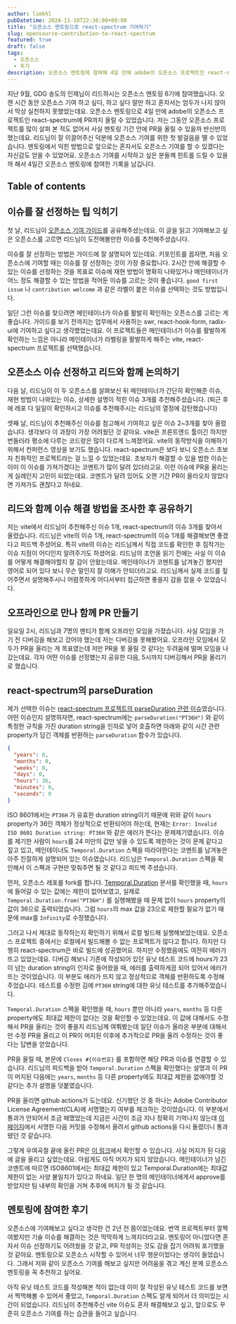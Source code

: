 ```yaml
---
author: limkhl
pubDatetime: 2024-11-10T22:36:00+09:00
title: "오픈소스 멘토링으로 react-spectrum 기여하기"
slug: opensource-contribution-to-react-spectrum
featured: true
draft: false
tags:
  - 오픈소스
  - 후기
description: 오픈소스 멘토링에 참여해 4일 만에 adobe의 오픈소스 프로젝트인 react-spectrum에 PR 올린 이야기를 담았습니다.
---
```


지난 9월, GDG 송도의 인제님이 리드하시는 오픈소스 멘토링 6기에 참여했습니다. 오랜 시간 동안 오픈소스 기여 하고 싶다, 하고 싶다 말만 하고 혼자서는 엄두가 나지 않아서 막상 실천하지 못했었는데요. 오픈소스 멘토링으로 4일 만에 adobe의 오픈소스 프로젝트인 react-spectrum에 PR까지 올릴 수 있었습니다. 저는 그동안 오픈소스 프로젝트를 많이 살펴 본 적도 없어서 사실 멘토링 기간 안에 PR을 올릴 수 있을까 반신반의했는데요. 리드님이 잘 이끌어주신 덕분에 오픈소스 기여를 위한 첫 발걸음을 뗄 수 있었습니다. 멘토링에서 익힌 방법으로 앞으로는 혼자서도 오픈소스 기여를 할 수 있겠다는 자신감도 얻을 수 있었어요. 오픈소스 기여를 시작하고 싶은 분들께 힌트를 드릴 수 있을까 해서 4일간 오픈소스 멘토링에 참여한 기록을 남깁니다.

## Table of contents

## 이슈를 잘 선정하는 팁 익히기

첫 날, 리드님이 [오픈소스 기여 가이드](https://medium.com/opensource-contributors/%EC%98%A4%ED%94%88%EC%86%8C%EC%8A%A4-%EB%A9%98%ED%86%A0%EB%A7%81-%EA%B8%B0%EC%97%AC-%EA%B0%80%EC%9D%B4%EB%93%9C-%EC%98%A4%ED%94%88%EC%86%8C%EC%8A%A4-%EB%A9%98%ED%86%A0%EB%A7%81%EC%97%90%EC%84%9C-10%EB%AA%85-%EB%84%98%EB%8A%94-%EC%98%A4%ED%94%88%EC%86%8C%EC%8A%A4-%EC%BB%A8%ED%8A%B8%EB%A6%AC%EB%B7%B0%ED%84%B0%EA%B0%80-%EC%B2%AB-%EA%B8%B0%EC%97%AC%EB%A5%BC-%EC%84%B1%EA%B3%B5%ED%95%A0-%EC%88%98-%EC%9E%88%EC%97%88%EB%8D%98-%EB%B0%A9%EB%B2%95-3ff09c9b6f83)를 공유해주셨는데요. 이 글을 읽고 기여해보고 싶은 오픈소스를 고르면 리드님이 도전해볼만한 이슈를 추천해주셨습니다.

이슈를 잘 선정하는 방법은 가이드에 잘 설명되어 있는데요. 키포인트를 꼽자면, 처음 오픈소스에 기여할 때는 이슈를 잘 선정하는 것이 가장 중요합니다. 2시간 안에 해결할 수 있는 이슈를 선정하는 것을 목표로 이슈에 재현 방법이 명확히 나와있거나 메인테이너가 어느 정도 해결할 수 있는 방법을 적어둔 이슈를 고르는 것이 좋습니다. `good first issue` 나 `contribution welcome` 과 같은 라벨이 붙은 이슈를 선택하는 것도 방법입니다.

일단 그런 이슈를 찾으려면 메인테이너가 이슈를 활발히 확인하는 오픈소스를 고르는 게 좋습니다. 가이드를 보기 전까지는 업무에서 사용하는 swr, react-hook-form, radix-ui에 기여하고 싶다고 생각했었는데요. 이 프로젝트들은 메인테이너가 이슈를 활발하게 확인하는 느낌은 아니라 메인테이너가 라벨링을 활발하게 해주는 vite, react-spectrum 프로젝트를 선택했습니다.

## 오픈소스 이슈 선정하고 리드와 함께 논의하기

다음 날, 리드님이 이 두 오픈소스를 살펴보신 뒤 메인테이너가 간단히 확인해준 이슈, 재현 방법이 나와있는 이슈, 상세한 설명이 적힌 이슈 3개를 추천해주셨습니다. (퇴근 후에 레포 다 일일이 확인하시고 이슈를 추천해주시는 리드님의 열정에 감탄했습니다)

셋째 날, 리드님이 추천해주신 이슈를 참고해서 기여하고 싶은 이슈 2~3개를 찾아 올렸습니다. 생각보다 이 과정이 가장 어려웠던 것 같아요. vite은 프론트엔드 툴이긴 하지만 번들러라 평소에 다루는 코드랑은 많이 다르게 느껴졌어요. vite의 동작방식을 이해하기 위해서 컨퍼런스 영상을 보기도 했습니다. react-spectrum은 보다 보니 오픈소스 초보자 친화적인 프로젝트라는 걸 느낄 수 있었는데요. 초보자가 해결할 수 있을 법한 이슈는 이미 이 이슈를 가져가겠다는 코멘트가 많이 달려 있더라고요. 이런 이슈에 PR을 올리는 게 실례인지 고민이 되었는데요. 코멘트가 달려 있어도 오랜 기간 PR이 올라오지 않았다면 가져가도 괜찮다고 하네요.

## 리드와 함께 이슈 해결 방법을 조사한 후 공유하기

저는 vite에서 리드님이 추천해주신 이슈 1개, react-spectrum의 이슈 3개를 찾아서 올렸습니다. 리드님은 vite의 이슈 1개, react-spectrum의 이슈 1개를 해결해보면 좋겠다고 피드백 주셨어요. 특히 vite의 이슈는 리드님께서 직접 코드를 확인한 후 짐작가는 이슈 지점이 어디인지 알려주기도 하셨어요. 리드님의 조언을 읽기 전에는 사실 이 이슈를 어떻게 해결해야할지 잘 감이 안왔는데요. 메인테이너가 코멘트를 남겨놓긴 했지만 영어로 되어 있다 보니 무슨 말인지 잘 이해가 안되더라고요. 리드님께서 실제 코드를 짚어주면서 설명해주시니 어렴풋하게 어디서부터 접근하면 좋을지 감을 잡을 수 있었습니다.

## 오프라인으로 만나 함께 PR 만들기

일요일 2시, 리드님과 7명의 멘티가 함께 오프라인 모임을 가졌습니다. 사실 모임을 가기 전 디버깅을 해보고 갔어야 했는데 저는 디버깅을 못해봤어요. 오프라인 모임에서 모두가 PR을 올리는 게 목표였는데 저만 PR을 못 올릴 것 같다는 두려움에 떨며 모임을 나갔는데요. 각자 어떤 이슈를 선정했는지 공유한 다음, 5시까지 디버깅해서 PR을 올리기로 했습니다.

## react-spectrum의 parseDuration

제가 선택한 이슈는 [react-spectrum 프로젝트의 parseDuration 관련 이슈](https://github.com/adobe/react-spectrum/issues/5416)였습니다. 어떤 이슈인지 설명하자면, react-spectrum에는 `parseDuration("PT36H")` 와 같이 특정한 규칙을 가진 duration string을 인자로 넣어 호출하면 아래와 같이 시간 관련 property가 담긴 객체를 반환하는 `parseDuration` 함수가 있습니다.

```json
{
  "years": 0,
  "months": 0,
  "weeks": 0,
  "days": 0,
  "hours": 36,
  "minutes": 0,
  "seconds": 0
}
```

ISO 8601에서는 `PT36H` 가 유효한 duration string이기 때문에 위와 같이 `hours` property가 36인 객체가 정상적으로 반환되어야 하는데, 현재는 `Error: Invalid ISO 8601 Duration string: PT36H` 와 같은 에러가 뜬다는 문제제기였습니다. 이슈를 제기한 사람이 `hours`를 24 미만의 값만 넣을 수 있도록 제한하는 것이 문제 같다고 짚고 있고, 메인테이너도 `Temporal.Duration` 스펙을 따라야한다는 코멘트를 남겨놓은 아주 친절하게 설명되어 있는 이슈였습니다. 리드님은 `Temporal.Duration` 스펙을 확인해서 이 스펙과 구현만 맞춰주면 될 것 같다고 피드백 주셨습니다.

먼저, 오픈소스 레포를 fork를 합니다. [Temporal.Duration](https://tc39.es/proposal-temporal/docs/index.html#Temporal-Duration) 문서를 확인했을 때, `hours`에 들어갈 수 있는 값에는 제한이 없어보였고, 실제로 `Temporal.Duration.from("PT36H")` 를 실행해봤을 때 문제 없이 `hours` property의 값이 36으로 출력되었습니다. 그럼 `hours`의 max 값을 23으로 제한할 필요가 없기 때문에 max를 `Infinity`로 수정했습니다.

그러고 나서 제대로 동작하는지 확인하기 위해서 로컬 빌드해 실행해보았는데요. 오픈소스 프로젝트 중에서는 로컬에서 빌드해볼 수 없는 프로젝트가 많다고 합니다. 하지만 다행히 react-spectrum은 바로 빌드에 성공했어요. 하지만 수정했음에도 여전히 에러가 뜨고 있었는데요. 디버깅 해보니 기존에 작성되어 있던 유닛 테스트 코드에 hours가 23이 넘는 duration string이 인자로 들어왔을 때, 에러를 출력하게끔 되어 있어서 에러가 뜨는 것이었습니다. 이 부분도 에러가 뜨지 않고 정상적으로 객체를 반환하도록 수정해주었습니다. 테스트를 수정한 김에 `PT36H` string에 대한 유닛 테스트를 추가해주었습니다.

`Temporal.Duration` 스펙을 확인했을 때, `hours` 뿐만 아니라 `years`, `months` 등 다른 property에도 최대값 제한이 없다는 것을 확인할 수 있었는데요. 이 값에 대해서도 수정해서 PR을 올리는 것이 좋을지 리드님께 여쭤봤는데 일단 이슈가 올라온 부분에 대해서만 수정 PR을 올리고 이 PR이 머지된 이후에 추가적으로 PR을 올려 수정하는 것이 좋다는 답변을 얻었습니다.

PR을 올릴 때, 본문에 `Closes #{이슈번호}` 를 포함하면 해당 PR과 이슈를 연결할 수 있습니다. 리드님의 피드백을 받아 `Temporal.Duration` 스펙을 확인했다는 설명과 이 PR이 머지된 다음에는 `years`, `months` 등 다른 property에도 최대값 제한을 없애야할 것 같다는 추가 설명을 덧붙였습니다.

PR을 올리면 github actions가 도는데요. 신기했던 것 중 하나는 Adobe Contributor License Agreement(CLA)에 서명했는지 여부를 체크하는 것이었습니다. 이 부분에서 통과가 안되어서 조금 헤맸었는데 지금은 시간이 조금 지나 정확히 기억나지 않는데 [이 페이지](https://opensource.adobe.com/cla.html)에서 서명한 다음 커밋을 수정해서 올려서 github actions을 다시 돌렸더니 통과 됐던 것 같습니다.

그렇게 우여곡절 끝에 올린 PR은 [이 링크](https://github.com/adobe/react-spectrum/pull/7064)에서 확인할 수 있습니다. 사실 머지가 된 다음에 글을 올리고 싶었는데요. 아쉽게도 아직 머지가 되지 않았습니다. 메인테이너가 남긴 코멘트에 따르면 ISO8601에서는 최대값 제한이 있고 Temporal.Duration에는 최대값 제한이 없는 사양 불일치가 있다고 하네요. 일단 한 명의 메인테이너에게서 approve를 받았지만 팀 내부의 확인을 거쳐 추후에 머지가 될 것 같습니다.

## 멘토링에 참여한 후기

오픈소스에 기여해보고 싶다고 생각한 건 2년 전 쯤이었는데요. 번역 프로젝트부터 깔짝여봤지만 기술 이슈를 해결하는 것은 막막하게 느껴지더라고요. 멘토링이 아니었다면 혼자서 이슈 선정하기도 어려웠을 것 같고, PR 작성하는 것도 감을 잡기 어려워 포기했을 것 같아요. 멘토링으로 오픈소스 시작할 수 있어서 너무 행운이었다는 생각이 들었습니다. 그래서 저와 같이 오픈소스 기여를 해보고 싶지만 어려움을 겪고 계신 분께 오픈소스 멘토링을 꼭 추천하고 싶어요.

아직 유닛 테스트 코드를 작성해본 적이 없는데 이미 잘 작성된 유닛 테스트 코드를 보면서 찍먹해볼 수 있어서 좋았고, `Temporal.Duration` 스펙도 알게 되어서 더 의미있는 시간이 되었습니다. 리드님이 추천해주신 vite 이슈도 혼자 해결해보고 싶고, 앞으로도 꾸준히 오픈소스 기여를 하는 습관을 들이고 싶습니다.
